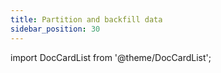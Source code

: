 ```yaml
---
title: Partition and backfill data
sidebar_position: 30
---
```


import DocCardList from '@theme/DocCardList';

<DocCardList />